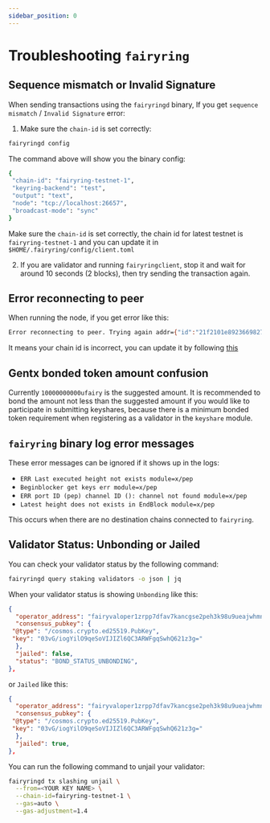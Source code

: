 ```yaml
---
sidebar_position: 0
---
```


# Troubleshooting `fairyring`

## Sequence mismatch or Invalid Signature

When sending transactions using the `fairyringd` binary, If you get `sequence mismatch` / `Invalid Signature` error:

1. Make sure the `chain-id` is set correctly:

```bash
fairyringd config
```

The command above will show you the binary config:

```bash
{
 "chain-id": "fairyring-testnet-1",
 "keyring-backend": "test",
 "output": "text",
 "node": "tcp://localhost:26657",
 "broadcast-mode": "sync"
}
```

Make sure the `chain-id` is set correctly, the chain id for latest testnet is `fairyring-testnet-1` and you can update it in `$HOME/.fairyring/config/client.toml`

2. If you are validator and running `fairyringclient`, stop it and wait for around 10 seconds (2 blocks), then try sending the transaction again.

## Error reconnecting to peer

When running the node, if you get error like this:

```bash
Error reconnecting to peer. Trying again addr={"id":"21f2101e89236698274555b985822857c3ec5918","ip":"35.38.127.127","port":24756} err="incompatible: peer is on a different network. Got fairyring-2, expected fairyring-testnet-1" module=p2p tries=7`
```

It means your chain id is incorrect, you can update it by following [this](#sequence-mismatch-or-invalid-signature)

## Gentx bonded token amount confusion

Currently `10000000000ufairy` is the suggested amount.
It is recommended to bond the amount not less than the suggested amount if you would like to participate in submitting keyshares,
because there is a minimum bonded token requirement when registering as a validator in the `keyshare` module.

## `fairyring` binary log error messages

These error messages can be ignored if it shows up in the logs:

- `ERR Last executed height not exists module=x/pep`
- `Beginblocker get keys err module=x/pep`
- `ERR port ID (pep) channel ID (): channel not found module=x/pep`
- `Latest height does not exists in EndBlock module=x/pep`

This occurs when there are no destination chains connected to `fairyring`.

## Validator Status: Unbonding or Jailed

You can check your validator status by the following command:

```bash
fairyringd query staking validators -o json | jq
```

When your validator status is showing `Unbonding` like this:

```json
{
  "operator_address": "fairyvaloper1zrpp7dfav7kancgse2peh3k98u9ueajwhmnm3y",
  "consensus_pubkey": {
 "@type": "/cosmos.crypto.ed25519.PubKey",
 "key": "03vG/iogYilO9qeSoVIJIZl6QC3ARWFgqSwhQ621z3g="
  },
  "jailed": false,
  "status": "BOND_STATUS_UNBONDING",
},
```

or `Jailed` like this:

```json
{
  "operator_address": "fairyvaloper1zrpp7dfav7kancgse2peh3k98u9ueajwhmnm3y",
  "consensus_pubkey": {
 "@type": "/cosmos.crypto.ed25519.PubKey",
 "key": "03vG/iogYilO9qeSoVIJIZl6QC3ARWFgqSwhQ621z3g="
  },
  "jailed": true,
},
```

You can run the following command to unjail your validator:

```bash
fairyringd tx slashing unjail \
  --from=<YOUR KEY NAME> \
  --chain-id=fairyring-testnet-1 \
  --gas=auto \
  --gas-adjustment=1.4
```
